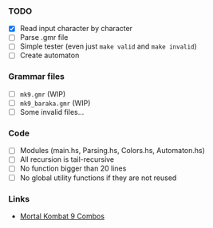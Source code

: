 ### TODO

-   [x] Read input character by character
-   [ ] Parse .gmr file
-   [ ] Simple tester (even just `make valid` and `make invalid`)
-   [ ] Create automaton

### Grammar files

-   [ ] `mk9.gmr` (WIP)
-   [ ] `mk9_baraka.gmr` (WIP)
-   [ ] Some invalid files...

### Code

-   [ ] Modules (main.hs, Parsing.hs, Colors.hs, Automaton.hs)
-   [ ] All recursion is tail-recursive
-   [ ] No function bigger than 20 lines
-   [ ] No global utility functions if they are not reused

### Links

-   [Mortal Kombat 9 Combos](https://www.eventhubs.com/guides/2012/nov/30/mortal-kombat-9-moves-characters-combos-and-strategy-guides/)
